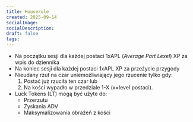 ```yaml
---
title: Houserule
created: 2025-09-14
socialImage:
socialDescription:
draft: false
tags:
---
```

 
* Na początku sesji dla każdej postaci 1xAPL (_Average Part Lexel_) XP za wpis do dziennika
* Na koniec sesji dla każdej postaci 1xAPL XP za przeżycie przygody
* Nieudany rzut na czar uniemożliwiający jego rzucenie tylko gdy: 
	1. Postać już rzuciła ten czar lub
	2. Na kości wypadło w przedziale 1-X (x=level postaci).
* Luck Tokens (LT) mogą być użyte do:
	- Przerzutu
	- Zyskania ADV
	- Maksymalizowania obrażeń z kości
